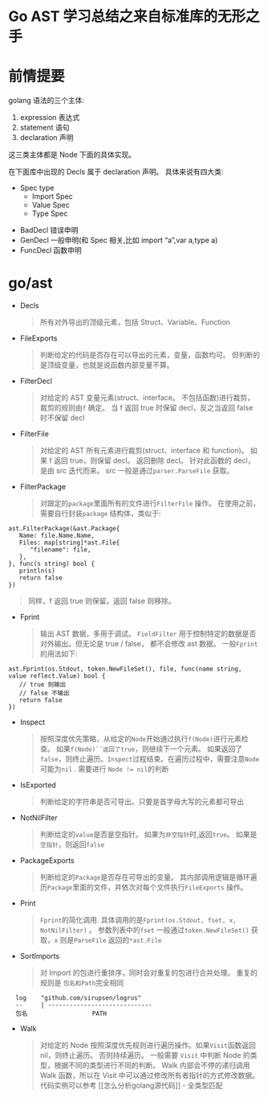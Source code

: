 # Go AST 学习总结之来自标准库的无形之手

# 前情提要

golang 语法的三个主体:

1. expression 表达式
2. statement 语句
3. declaration 声明

这三类主体都是 Node 下面的具体实现。

在下面库中出现的 Decls 属于 declaration 声明。 具体来说有四大类:

- Spec type
  - Import Spec
  - Value Spec
  - Type Spec

* BadDecl 错误申明
* GenDecl 一般申明(和 Spec 相关,比如 import “a”,var a,type a)
* FuncDecl 函数申明

# go/ast

- Decls

  > 所有对外导出的顶级元素，包括 Struct、Variable、Function

- FileExports

  > 判断给定的代码是否存在可以导出的元素，变量，函数均可。 但判断的是顶级变量，也就是说函数内部变量不算。

- FilterDecl

  > 对给定的 AST 变量元素(struct、interface。 不包括函数)进行裁剪，裁剪的规则由`f` 确定。 当 f 返回 true 时保留 decl，反之当返回 false 时不保留 decl

- FilterFile

  > 对给定的 AST 所有元素进行裁剪(struct、interface 和 function)。 如果 f 返回 true，则保留 decl。 返回删除 decl。
  > 针对此函数的 decl，是由 src 迭代而来。 src 一般是通过`parser.ParseFile` 获取。

- FilterPackage
  > 对跟定的`package`里面所有的文件进行`FilterFile` 操作。 在使用之前，需要自行封装`package` 结构体，类似于:

```golang
ast.FilterPackage(&ast.Package{
   Name: file.Name.Name,
   Files: map[string]*ast.File{
      "filename": file,
   },
}, func(s string) bool {
   println(s)
   return false
})
```

> 同样，f 返回 true 则保留。返回 false 则移除。

- Fprint
  > 输出 AST 数据，多用于调试。 `FieldFilter` 用于控制特定的数据是否对外输出。但无论是 true / false， 都不会修改 ast 数据。 一般`Fprint`的用法如下:

```golang
ast.Fprint(os.Stdout, token.NewFileSet(), file, func(name string, value reflect.Value) bool {
   // true 则输出
   // false 不输出
   return false
})
```

- Inspect

  > 按照深度优先策略，从给定的`Node`开始通过执行`f(Node)`进行元素检查。 如果` f(Node)``返回了true `，则继续下一个元素。 如果返回了`false`，则终止遍历。`Inspect`过程结束。在遍历过程中，需要注意`Node`可能为`nil` . 需要进行 `Node != nil`的判断

- IsExported

  > 判断给定的字符串是否可导出。只要是首字母大写的元素都可导出

- NotNilFilter

  > 判断给定的`value`是否是空指针。 如果为`非空指针`时,返回`true`。 如果是`空指针`，则返回`false`

- PackageExports

  > 判断给定的`Package`是否存在可导出的变量。 其内部调用逻辑是循环遍历`Package`里面的文件，并依次对每个文件执行`FileExports` 操作。

- Print

  > `Fprint`的简化调用. 具体调用的是`Fprint(os.Stdout, fset, x, NotNilFilter)` 。 参数列表中的`fset` 一般通过`token.NewFileSet()` 获取，`x` 则是`ParseFile` 返回的`*ast.File`

- SortImports
  > 对 Import 的包进行重排序，同时会对重复的包进行合并处理。 重复的规则是 `包名和Path`完全相同

```
  log    "github.com/sirupsen/logrus"
  --     | -----------------------------
  包名                  PATH
```

- Walk
  > 对给定的 Node 按照深度优先规则进行遍历操作。如果`Visit`函数返回 nil，则终止遍历。 否则持续遍历。
  > 一般需要 `Visit` 中判断 Node 的类型，根据不同的类型进行不同的判断。 Walk 内部会不停的递归调用 Walk 函数，所以在 Visit 中可以通过修改所有者指针的方式修改数据。
  > 代码实例可以参考 [[怎么分析golang源代码]] - 全类型匹配
